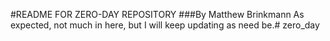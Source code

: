 #README FOR ZERO-DAY REPOSITORY
###By Matthew Brinkmann
As expected, not much in here, but I will keep updating as need be.# zero_day
